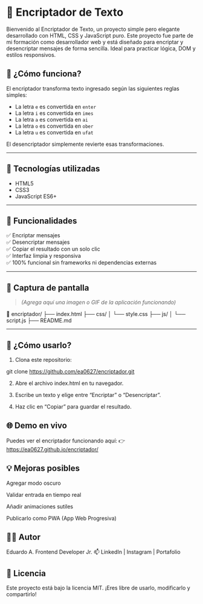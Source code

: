 # 🔐 Encriptador de Texto

Bienvenido al Encriptador de Texto, un proyecto simple pero elegante desarrollado con HTML, CSS y JavaScript puro. Este proyecto fue parte de mi formación como desarrollador web y está diseñado para encriptar y desencriptar mensajes de forma sencilla. Ideal para practicar lógica, DOM y estilos responsivos.

## 🧠 ¿Cómo funciona?

El encriptador transforma texto ingresado según las siguientes reglas simples:

- La letra `e` es convertida en `enter`
- La letra `i` es convertida en `imes`
- La letra `a` es convertida en `ai`
- La letra `o` es convertida en `ober`
- La letra `u` es convertida en `ufat`

El desencriptador simplemente revierte esas transformaciones.

---

## 🚀 Tecnologías utilizadas

- HTML5
- CSS3
- JavaScript ES6+

---

## 🎯 Funcionalidades

✅ Encriptar mensajes  
✅ Desencriptar mensajes  
✅ Copiar el resultado con un solo clic  
✅ Interfaz limpia y responsiva  
✅ 100% funcional sin frameworks ni dependencias externas

---

## 📸 Captura de pantalla

> *(Agrega aquí una imagen o GIF de la aplicación funcionando)*

📁 encriptador/
├── index.html
├── css/
│   └── style.css
├── js/
│   └── script.js
├── README.md

---

## 🧪 ¿Cómo usarlo?

1. Clona este repositorio:

git clone https://github.com/ea0627/encriptador.git

2. Abre el archivo index.html en tu navegador.

3. Escribe un texto y elige entre “Encriptar” o “Desencriptar”.

4. Haz clic en “Copiar” para guardar el resultado.

## 🌐 Demo en vivo

Puedes ver el encriptador funcionando aquí:
👉 https://ea0627.github.io/encriptador/

## 💡 Mejoras posibles
 Agregar modo oscuro

 Validar entrada en tiempo real

 Añadir animaciones sutiles

 Publicarlo como PWA (App Web Progresiva)

## 👨‍💻 Autor
Eduardo A.
Frontend Developer Jr.
📫 LinkedIn | Instagram | Portafolio

## 📄 Licencia
Este proyecto está bajo la licencia MIT.
¡Eres libre de usarlo, modificarlo y compartirlo!